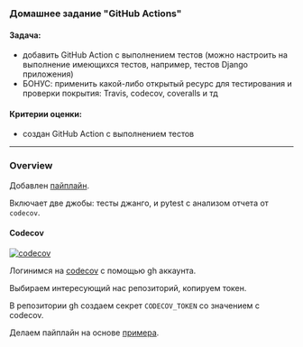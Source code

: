 ### Домашнее задание "GitHub Actions"
#### Задача:
- добавить GitHub Action с выполнением тестов (можно настроить на выполнение имеющихся тестов, например, тестов Django приложения)
- БОНУС: применить какой-либо открытый ресурс для тестирования и проверки покрытия: Travis, codecov, coveralls и тд
#### Критерии оценки:
- создан GitHub Action с выполнением тестов
---
### Overview

Добавлен [пайплайн](https://github.com/karma-git/otus_base_python/blob/PythonBasic.2021-05/.github/workflows/hw_10.yml).

Включает две джобы: тесты джанго, и pytest с анализом отчета от `codecov`.

#### Codecov

[![codecov](https://codecov.io/gh/karma-git/otus_base_python/branch//PythonBasic.2021-05/graph/badge.svg?token=G6ADPNLRCF)](https://codecov.io/gh/karma-git/otus_base_python)

Логинимся на [codecov](https://about.codecov.io/) с помощью gh аккаунта.

Выбираем интересующий нас репозиторий, копируем токен.

В репозитории gh создаем секрет `CODECOV_TOKEN` со значением с codecov.

Делаем пайплайн на основе [примера](https://github.com/marketplace/actions/codecov).
